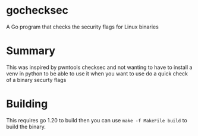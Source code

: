 # gochecksec
A Go program that checks the security flags for Linux binaries

# Summary
This was inspired by pwntools checksec and not wanting to have to install a venv in python to be able 
to use it when you want to use do a quick check of a binary securty flags

# Building
This requires go 1.20 to build then you can use ```make -f MakeFile build``` to build the binary.
